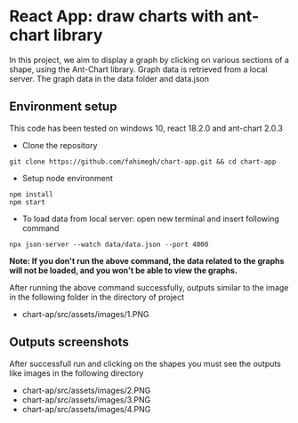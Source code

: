# React App: draw charts with ant-chart library

In this project, we aim to display a graph by clicking on various sections of a shape, using the Ant-Chart library. Graph data is retrieved from a local server. The graph data in the data folder and data.json

## Environment setup

This code has been tested on windows 10, react 18.2.0 and ant-chart 2.0.3

- Clone the repository

```
git clone https://github.com/fahimegh/chart-app.git && cd chart-app
```

- Setup node environment

```
npm install
npm start
```

- To load data from local server: open new terminal and insert following command

```
npx json-server --watch data/data.json --port 4000
```

**Note: If you don't run the above command, the data related to the graphs will not be loaded, and you won't be able to view the graphs.**

After running the above command successfully, outputs similar to the image in the following folder in the directory of project

- chart-ap/src/assets/images/1.PNG

## Outputs screenshots

After successfull run and clicking on the shapes you must see the outputs like images in the following directory

- chart-ap/src/assets/images/2.PNG
- chart-ap/src/assets/images/3.PNG
- chart-ap/src/assets/images/4.PNG
